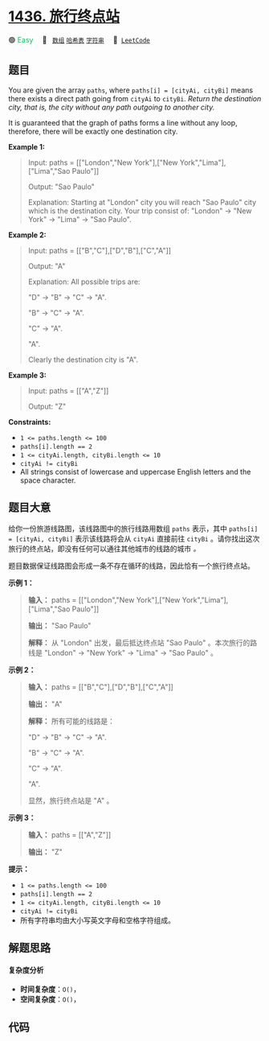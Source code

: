 # [1436. 旅行终点站](https://leetcode.com/problems/destination-city)

🟢 <font color=#15bd66>Easy</font>&emsp; 🔖&ensp; [`数组`](/outline/tag/array.md) [`哈希表`](/outline/tag/hash-table.md) [`字符串`](/outline/tag/string.md)&emsp; 🔗&ensp;[`LeetCode`](https://leetcode.com/problems/destination-city)

## 题目

You are given the array `paths`, where `paths[i] = [cityAi, cityBi]` means
there exists a direct path going from `cityAi` to `cityBi`. _Return the
destination city, that is, the city without any path outgoing to another
city._

It is guaranteed that the graph of paths forms a line without any loop,
therefore, there will be exactly one destination city.



**Example 1:**

> Input: paths = [["London","New York"],["New York","Lima"],["Lima","Sao Paulo"]]
> 
> Output: "Sao Paulo" 
> 
> Explanation: Starting at "London" city you will reach "Sao Paulo" city which is the destination city. Your trip consist of: "London" -> "New York" -> "Lima" -> "Sao Paulo".

**Example 2:**

> Input: paths = [["B","C"],["D","B"],["C","A"]]
> 
> Output: "A"
> 
> Explanation: All possible trips are: 
> 
> "D" -> "B" -> "C" -> "A". 
> 
> "B" -> "C" -> "A". 
> 
> "C" -> "A". 
> 
> "A". 
> 
> Clearly the destination city is "A".

**Example 3:**

> Input: paths = [["A","Z"]]
> 
> Output: "Z"

**Constraints:**

  * `1 <= paths.length <= 100`
  * `paths[i].length == 2`
  * `1 <= cityAi.length, cityBi.length <= 10`
  * `cityAi != cityBi`
  * All strings consist of lowercase and uppercase English letters and the space character.


## 题目大意

给你一份旅游线路图，该线路图中的旅行线路用数组 `paths` 表示，其中 `paths[i] = [cityAi, cityBi]` 表示该线路将会从
`cityAi` 直接前往 `cityBi` 。请你找出这次旅行的终点站，即没有任何可以通往其他城市的线路的城市 _。_

题目数据保证线路图会形成一条不存在循环的线路，因此恰有一个旅行终点站。



**示例 1：**

> 
> 
> 
> 
> 
> **输入：** paths = [["London","New York"],["New York","Lima"],["Lima","Sao Paulo"]]
> 
> **输出：** "Sao Paulo" 
> 
> **解释：** 从 "London" 出发，最后抵达终点站 "Sao Paulo" 。本次旅行的路线是 "London" -> "New York" -> "Lima" -> "Sao Paulo" 。
> 
> 

**示例 2：**

> 
> 
> 
> 
> 
> **输入：** paths = [["B","C"],["D","B"],["C","A"]]
> 
> **输出：** "A"
> 
> **解释：** 所有可能的线路是：
> 
> "D" -> "B" -> "C" -> "A". 
> 
> "B" -> "C" -> "A". 
> 
> "C" -> "A". 
> 
> "A". 
> 
> 显然，旅行终点站是 "A" 。
> 
> 

**示例 3：**

> 
> 
> 
> 
> 
> **输入：** paths = [["A","Z"]]
> 
> **输出：** "Z"
> 
> 



**提示：**

  * `1 <= paths.length <= 100`
  * `paths[i].length == 2`
  * `1 <= cityAi.length, cityBi.length <= 10`
  * `cityAi != cityBi`
  * 所有字符串均由大小写英文字母和空格字符组成。


## 解题思路

#### 复杂度分析

- **时间复杂度**：`O()`，
- **空间复杂度**：`O()`，

## 代码

```javascript

```